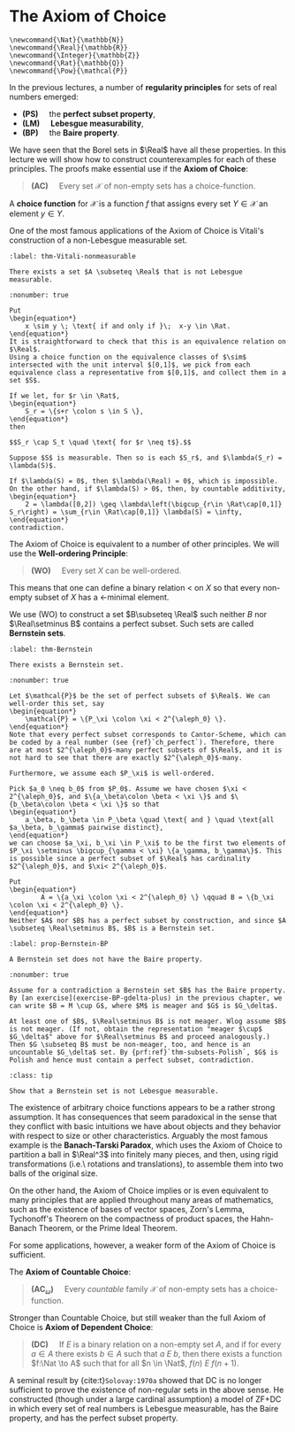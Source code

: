 # The Axiom of Choice
```{math}
\newcommand{\Nat}{\mathbb{N}}
\newcommand{\Real}{\mathbb{R}}
\newcommand{\Integer}{\mathbb{Z}}
\newcommand{\Rat}{\mathbb{Q}}
\newcommand{\Pow}{\mathcal{P}}
```

In the previous lectures, a number of **regularity principles** for sets of real numbers emerged:
- **(PS)** &nbsp;&nbsp;&nbsp; the **perfect subset property**,
- **(LM)** &nbsp;&nbsp;&nbsp; **Lebesgue measurability**,
- **(BP)**  &nbsp;&nbsp;&nbsp; the **Baire property**.

We have seen that the Borel sets in $\Real$ have all these properties. In this lecture we will show how to construct counterexamples for each of these principles. The proofs make essential use if the **Axiom of Choice**:

> **(AC)** &nbsp;&nbsp;&nbsp; Every set $\mathcal{X}$ of non-empty sets has a choice-function.

A **choice function** for $\mathcal{X}$ is a function $f$ that assigns every set $Y \in \mathcal{X}$ an element $y \in Y$.

One of the most famous applications of the Axiom of Choice is Vitali's construction of a non-Lebesgue measurable set.

```{prf:theorem} Vitali
:label: thm-Vitali-nonmeasurable

There exists a set $A \subseteq \Real$ that is not Lebesgue measurable.
```

```{prf:proof}
:nonumber: true

Put
\begin{equation*}
    x \sim y \; \text{ if and only if }\;  x-y \in \Rat.
\end{equation*}
It is straightforward to check that this is an equivalence relation on $\Real$.
Using a choice function on the equivalence classes of $\sim$ intersected with the unit interval $[0,1]$, we pick from each equivalence class a representative from $[0,1]$, and collect them in a set $S$.

If we let, for $r \in \Rat$,
\begin{equation*}
    S_r = \{s+r \colon s \in S \},
\end{equation*}
then 

$$S_r \cap S_t \quad \text{ for $r \neq t$}.$$
    
Suppose $S$ is measurable. Then so is each $S_r$, and $\lambda(S_r) = \lambda(S)$.

If $\lambda(S) = 0$, then $\lambda(\Real) = 0$, which is impossible.
On the other hand, if $\lambda(S) > 0$, then, by countable additivity,
\begin{equation*}
    2 = \lambda([0,2]) \geq \lambda\left(\bigcup_{r\in \Rat\cap[0,1]} S_r\right) = \sum_{r\in \Rat\cap[0,1]} \lambda(S) = \infty,
\end{equation*} 
contradiction.
```

The Axiom of Choice is equivalent to a number of other principles. We will use the **Well-ordering Principle**:

> **(WO)** &nbsp;&nbsp;&nbsp; Every set $X$ can be well-ordered.

This means that one can define a binary relation $<$ on $X$ so that every non-empty subset of $X$ has a $<$-minimal element.

We use (WO) to construct a set $B\subseteq \Real$ such neither $B$ nor $\Real\setminus B$ contains a perfect subset. Such sets are called **Bernstein sets**.

```{prf:theorem} 
:label: thm-Bernstein

There exists a Bernstein set.
```

```{prf:proof}
:nonumber: true

Let $\mathcal{P}$ be the set of perfect subsets of $\Real$. We can well-order this set, say
\begin{equation*}
    \mathcal{P} = \{P_\xi \colon \xi < 2^{\aleph_0} \}.
\end{equation*}
Note that every perfect subset corresponds to Cantor-Scheme, which can be coded by a real number (see {ref}`ch_perfect`). Therefore, there are at most $2^{\aleph_0}$-many perfect subsets of $\Real$, and it is not hard to see that there are exactly $2^{\aleph_0}$-many. 

Furthermore, we assume each $P_\xi$ is well-ordered.

Pick $a_0 \neq b_0$ from $P_0$. Assume we have chosen $\xi < 2^{\aleph_0}$, and $\{a_\beta\colon \beta < \xi \}$ and $\{b_\beta\colon \beta < \xi \}$ so that
\begin{equation*}
    a_\beta, b_\beta \in P_\beta \quad \text{ and } \quad \text{all $a_\beta, b_\gamma$ pairwise distinct},
\end{equation*}
we can choose $a_\xi, b_\xi \in P_\xi$ to be the first two elements of $P_\xi \setminus \bigcup_{\gamma < \xi} \{a_\gamma, b_\gamma\}$. This is possible since a perfect subset of $\Real$ has cardinality $2^{\aleph_0}$, and $\xi< 2^{\aleph_0}$.

Put
\begin{equation*}
        A = \{a_\xi \colon \xi < 2^{\aleph_0} \} \qquad B = \{b_\xi \colon \xi < 2^{\aleph_0} \}.
\end{equation*}
Neither $A$ nor $B$ has a perfect subset by construction, and since $A \subseteq \Real\setminus B$, $B$ is a Bernstein set.
```

```{prf:proposition}
:label: prop-Bernstein-BP

A Bernstein set does not have the Baire property. 
```

```{prf:proof}
:nonumber: true

Assume for a contradiction a Bernstein set $B$ has the Baire property. By [an exercise](exercise-BP-gdelta-plus) in the previous chapter, we can write $B = M \cup G$, where $M$ is meager and $G$ is $G_\delta$.

At least one of $B$, $\Real\setminus B$ is not meager. Wlog assume $B$ is not meager. (If not, obtain the representation "meager $\cup$ $G_\delta$" above for $\Real\setminus B$ and proceed analogously.) Then $G \subseteq B$ must be non-meager, too, and hence is an uncountable $G_\delta$ set. By {prf:ref}`thm-subsets-Polish`, $G$ is Polish and hence must contain a perfect subset, contradiction.
```

```{admonition} Exercise
:class: tip

Show that a Bernstein set is not Lebesgue measurable.
```

The existence of arbitrary choice functions appears to be a rather strong assumption. It has consequences that seem paradoxical in the sense that they conflict with basic intuitions we have about objects and they behavior with respect to size or other characteristics. Arguably the most famous example is the **Banach-Tarski Paradox**, which uses the Axiom of Choice to partition a ball in $\Real^3$ into finitely many pieces, and then, using rigid transformations (i.e.\ rotations and translations), to assemble them into two balls of the original size.

On the other hand, the Axiom of Choice implies or is even equivalent to many principles that are applied throughout many areas of mathematics, such as the existence of bases of vector spaces, Zorn's Lemma, Tychonoff's Theorem on the compactness of product spaces, the Hahn-Banach Theorem, or the Prime Ideal Theorem.

For some applications, however, a weaker form of the Axiom of Choice is sufficient.

The **Axiom of Countable Choice**:

> **(AC$_\omega$)** &nbsp;&nbsp;&nbsp; Every *countable* family $\mathcal{X}$ of non-empty sets has a choice-function.

Stronger than Countable Choice, but still weaker than the full Axiom of Choice is  **Axiom of Dependent Choice**:

> **(DC)** &nbsp;&nbsp;&nbsp; If $E$ is a binary relation on a non-empty set $A$, and if for every $a \in A$ there exists $b \in A$ such that $a \: E\: b$, then there exists a function $f:\Nat \to A$ such that for all $n \in \Nat$, $f(n) \: E \: f(n+1)$.

A seminal result by {cite:t}`Solovay:1970a` showed that DC is no longer sufficient to prove the existence of non-regular sets in the above sense. He constructed (though under a large cardinal assumption) a model of ZF+DC in which every set of real numbers is Lebesgue measurable, has the Baire property, and has the perfect subset property.